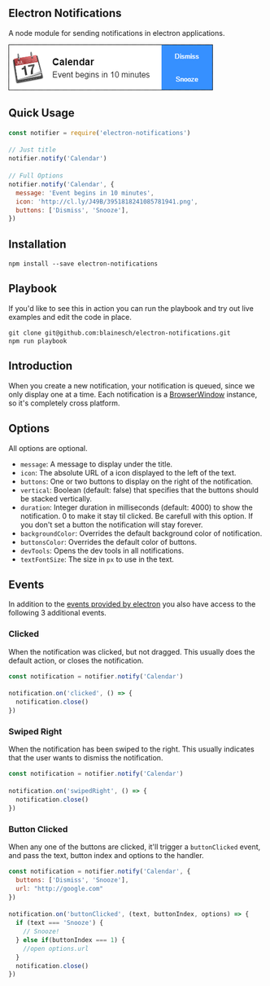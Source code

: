 ## Electron Notifications

A node module for sending notifications in electron applications.

![screenshot](assets/screenshot.png)

## Quick Usage

~~~ javascript
const notifier = require('electron-notifications')

// Just title
notifier.notify('Calendar')

// Full Options
notifier.notify('Calendar', {
  message: 'Event begins in 10 minutes',
  icon: 'http://cl.ly/J49B/3951818241085781941.png',
  buttons: ['Dismiss', 'Snooze'],
})
~~~

## Installation

~~~
npm install --save electron-notifications
~~~

## Playbook

If you'd like to see this in action you can run the playbook and try out live
examples and edit the code in place.

~~~
git clone git@github.com:blainesch/electron-notifications.git
npm run playbook
~~~

## Introduction

When you create a new notification, your notification is queued, since we only
display one at a time. Each notification is a [BrowserWindow](browserwindow)
instance, so it's completely cross platform.

## Options

All options are optional.

* `message`: A message to display under the title.
* `icon`: The absolute URL of a icon displayed to the left of the text.
* `buttons`: One or two buttons to display on the right of the notification.
* `vertical`: Boolean (default: false) that specifies that the buttons should be stacked vertically.
* `duration`: Integer duration in milliseconds (default: 4000) to show the notification. 0 to make it stay til clicked. Be carefull with this option. If you don't set a button the notification will stay forever.
* `backgroundColor`: Overrides the default background color of notification.
* `buttonsColor`: Overrides the default color of buttons.
* `devTools`: Opens the dev tools in all notifications.
* `textFontSize`: The size in `px` to use in the text.

## Events

In addition to the [events provided by electron](events) you also have access to
the following 3 additional events.


### Clicked

When the notification was clicked, but not dragged. This usually does the
default action, or closes the notification.

~~~ javascript
const notification = notifier.notify('Calendar')

notification.on('clicked', () => {
  notification.close()
})
~~~

### Swiped Right

When the notification has been swiped to the right. This usually indicates that
the user wants to dismiss the notification.

~~~ javascript
const notification = notifier.notify('Calendar')

notification.on('swipedRight', () => {
  notification.close()
})
~~~

### Button Clicked

When any one of the buttons are clicked, it'll trigger a `buttonClicked` event,
and pass the text, button index and options to the handler.

~~~ javascript
const notification = notifier.notify('Calendar', {
  buttons: ['Dismiss', 'Snooze'],
  url: "http://google.com"
})

notification.on('buttonClicked', (text, buttonIndex, options) => {
  if (text === 'Snooze') {
    // Snooze!
  } else if(buttonIndex === 1) {
    //open options.url
  }
  notification.close()
})
~~~

[events]: https://github.com/electron/electron/blob/master/docs/api/browser-window.md#events
[browserwindow]: https://github.com/electron/electron/blob/master/docs/api/browser-window.md
